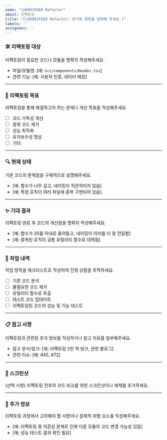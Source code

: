```yaml
---
name: "\U0001F6E0️ Refactor"
about: 리팩토링
title: "[\U0001F6E0️ Refactor: 여기에 제목을 입력해 주세요.]"
labels: ''
assignees: ''
---
```


### 🛠️ 리팩토링 대상

리팩토링이 필요한 코드나 모듈을 명확히 작성해주세요.

- 파일/모듈명: [예: `src/components/Header.tsx`]
- 관련 기능: [예: 사용자 인증, 데이터 페칭]

---

### 🎯 리팩토링 목표

리팩토링을 통해 해결하고자 하는 문제나 개선 목표를 작성해주세요.

- [ ] 코드 가독성 개선
- [ ] 중복 코드 제거
- [ ] 성능 최적화
- [ ] 유지보수성 향상
- [ ] 기타:

---

### 🔍 현재 상태

기존 코드의 문제점을 구체적으로 설명해주세요.

- [예: 함수가 너무 길고, 네이밍이 직관적이지 않음]
- [예: 특정 로직이 여러 파일에 중복 구현되어 있음]

---

### ✨ 기대 결과

리팩토링 완료 후 코드의 개선점을 명확히 작성해주세요.

- [예: 함수가 20줄 이내로 줄어들고, 네이밍이 의미를 더 잘 전달함]
- [예: 중복된 로직이 공통 유틸리티 함수로 대체됨]

---

### 📜 작업 내역

작업 항목을 체크리스트로 작성하여 진행 상황을 추적하세요.

- [ ] 기존 코드 분석
- [ ] 불필요한 코드 제거
- [ ] 유틸리티 함수로 추출
- [ ] 테스트 코드 업데이트
- [ ] 리팩토링된 코드의 성능 및 기능 테스트

---

### 📋 참고 사항

리팩토링과 관련된 추가 정보를 작성하거나 참고 자료를 첨부해주세요.

- 참고 문서/링크: [예: 리팩토링 2판 책 링크, 관련 블로그]
- 관련 이슈: [예: #45, #72]

---

### 📸 스크린샷

(선택 사항) 리팩토링 전후의 코드 비교를 위한 스크린샷이나 예제를 추가하세요.

---

### 📜 추가 정보

리팩토링 과정에서 고려해야 할 사항이나 잠재적 위험 요소를 작성해주세요.

- [예: 리팩토링 중 의존성 문제로 인해 다른 모듈의 코드 변경 가능성 있음]
- [예: 성능 테스트 결과 확인 필요]
